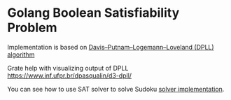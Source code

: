 # Golang Boolean Satisfiability Problem
Implementation is based on [Davis–Putnam–Logemann–Loveland (DPLL) algorithm](https://en.wikipedia.org/wiki/DPLL_algorithm)

Grate help with visualizing output of DPLL 
https://www.inf.ufpr.br/dpasqualin/d3-dpll/

You can see how to use SAT solver to solve Sudoku [solver implementation](./sudoku/sudoku.go).